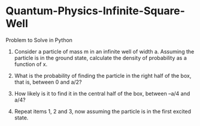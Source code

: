 # Quantum-Physics-Infinite-Square-Well

Problem to Solve in Python

1) Consider a particle of mass m in an infinite well of width a. Assuming the particle is in the ground state, calculate the density of probability as a function of x.  

2) What is the probability of finding the particle in the right half of the box, that is, between 0 and a/2? 

3) How likely is it to find it in the central half of the box, between –a/4 and a/4? 

4) Repeat items 1, 2 and 3, now assuming the particle is in the first excited state.

